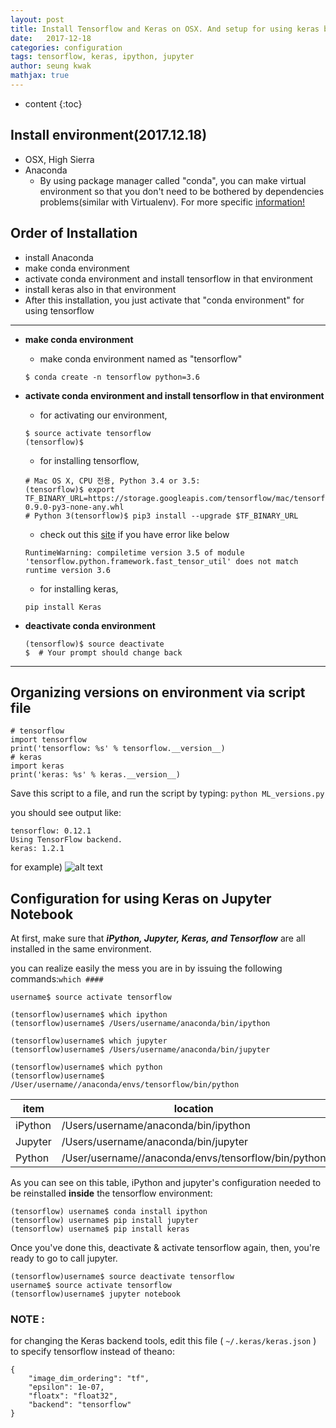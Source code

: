 ```yaml
---
layout: post
title: Install Tensorflow and Keras on OSX. And setup for using keras backended by tensorflow on Jupyter notebook.
date:   2017-12-18
categories: configuration
tags: tensorflow, keras, ipython, jupyter
author: seung kwak
mathjax: true
---
```


* content
{:toc}

## Install environment(2017.12.18)
* OSX, High Sierra
* Anaconda
  - By using package manager called "conda", you can make virtual environment so that you don't need to be bothered by dependencies problems(similar with Virtualenv). For more specific [information!](https://conda.io/docs/user-guide/concepts.html#conda-environments)




## Order of Installation
* install Anaconda
* make conda environment
* activate conda environment and install tensorflow in that environment
* install keras also in that environment
* After this installation, you just activate that "conda environment" for using tensorflow

---

* **make conda environment**
  - make conda environment named as "tensorflow"
  ```
  $ conda create -n tensorflow python=3.6
  ```

* **activate conda environment and install tensorflow in that environment**
  - for activating our environment,
  ```
  $ source activate tensorflow
  (tensorflow)$
  ```
  - for installing tensorflow,
  ```
  # Mac OS X, CPU 전용, Python 3.4 or 3.5:
  (tensorflow)$ export TF_BINARY_URL=https://storage.googleapis.com/tensorflow/mac/tensorflow-0.9.0-py3-none-any.whl
  # Python 3(tensorflow)$ pip3 install --upgrade $TF_BINARY_URL
  ```
    - check out this [site](https://github.com/lakshayg/tensorflow-build) if you have error like below  
    ```
    RuntimeWarning: compiletime version 3.5 of module 'tensorflow.python.framework.fast_tensor_util' does not match runtime version 3.6
    ```

  - for installing keras,
  ```
  pip install Keras
  ```

* **deactivate conda environment**
  ```
  (tensorflow)$ source deactivate
  $  # Your prompt should change back
  ```

---

## Organizing versions on environment via script file
```
# tensorflow
import tensorflow
print('tensorflow: %s' % tensorflow.__version__)
# keras
import keras
print('keras: %s' % keras.__version__)
```
Save this script to a file, and run the script by typing:
`python ML_versions.py`

you should see output like:
```
tensorflow: 0.12.1
Using TensorFlow backend.
keras: 1.2.1
```

for example)
![alt text](https://github.com/GUIEEN/guieen.github.io/blob/master/_images/env.jpg?raw=true)

## Configuration for using Keras on Jupyter Notebook

At first, make sure that _**iPython, Jupyter, Keras, and Tensorflow**_ are all installed in the same environment.

you can realize easily the mess you are in by issuing the following commands:`which ####`
```
username$ source activate tensorflow

(tensorflow)username$ which ipython
(tensorflow)username$ /Users/username/anaconda/bin/ipython

(tensorflow)username$ which jupyter
(tensorflow)username$ /Users/username/anaconda/bin/jupyter

(tensorflow)username$ which python
(tensorflow)username$ /User/username//anaconda/envs/tensorflow/bin/python
```

|item | location |
|---| ---|
|iPython   |  /Users/username/anaconda/bin/ipython |
|Jupyter   |  /Users/username/anaconda/bin/jupyter |
|Python   | /User/username//anaconda/envs/tensorflow/bin/python  |

As you can see on this table, iPython and jupyter's configuration needed to be reinstalled **inside** the tensorflow environment:
```
(tensorflow) username$ conda install ipython
(tensorflow) username$ pip install jupyter
(tensorflow) username$ pip install keras
```

Once you've done this, deactivate & activate tensorflow again, then, you're ready to go to call jupyter.
```
(tensorflow)username$ source deactivate tensorflow
username$ source activate tensorflow
(tensorflow)username$ jupyter notebook
```

### **NOTE** :  
for changing the Keras backend tools, edit this file ( `~/.keras/keras.json` ) to specify tensorflow instead of theano:
```
{
	"image_dim_ordering": "tf",
	"epsilon": 1e-07,
	"floatx": "float32",
	"backend": "tensorflow"
}
```
